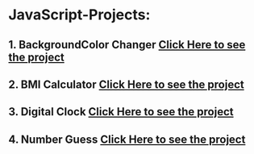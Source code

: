 # JavaScript-Projects:

## 1. BackgroundColor Changer [Click Here to see the project](https://gouravkundu7370.github.io/JavaScript-Projects/BackgroundColorChanger)

## 2. BMI Calculator [Click Here to see the project](https://gouravkundu7370.github.io/JavaScript-Projects/BMI_Calculator)

## 3. Digital Clock [Click Here to see the project](https://gouravkundu7370.github.io/JavaScript-Projects/DigitalClock)

## 4. Number Guess [Click Here to see the project](https://gouravkundu7370.github.io/JavaScript-Projects/NumberGuess)
